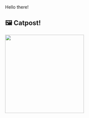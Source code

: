 Hello there!



## 🖼️ Catpost!

<sub>
    <img src="https://cdn2.thecatapi.com/images/IgbJSOHo9.jpg" height="256">
</sub>

